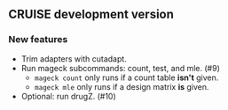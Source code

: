 ## CRUISE development version

### New features

- Trim adapters with cutadapt.
- Run mageck subcommands: count, test, and mle. (#9)
  - `mageck count` only runs if a count table **isn't** given.
  - `mageck mle` only runs if a design matrix **is** given.
- Optional: run drugZ. (#10)

<!--
## CRUISE v0.1.0

This is the first release of CRUISE 🎉
-->
